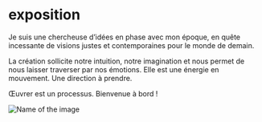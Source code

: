 # exposition

Je suis une chercheuse d’idées en phase avec mon époque, en quête incessante de visions justes et contemporaines pour le monde de demain.

La création sollicite notre intuition, notre imagination et nous permet de nous laisser traverser par nos émotions. Elle est une énergie en mouvement. Une direction à prendre.

Œuvrer est un processus. Bienvenue à bord !

![Name of the image](/img/Scan_0-medium.jpeg)
<!-- ![Name of the image](/img/Scan_1-medium.jpeg) -->
<!-- ![Name of the image](/img/Scan_2-medium.jpeg) -->
<!-- ![Name of the image](/img/Scan_3-medium.jpeg) -->
<!-- ![Name of the image](/img/Scan_4-medium.jpeg) -->
<!-- ![Name of the image](/img/Scan_5-medium.jpeg) -->
<!-- ![Name of the image](/img/Scan_6-medium.jpeg) -->
